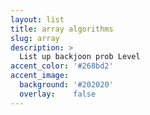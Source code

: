 ```yaml
---
layout: list
title: array algorithms
slug: array
description: >
  List up backjoon prob Level
accent_color: '#268bd2'
accent_image:
  background: '#202020'
  overlay:    false
---
```


